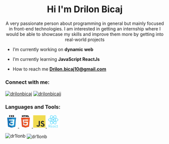<h1 align="center">Hi I'm Drilon Bicaj</h1>
<p align="center">A very passionate person about programming in general but mainly focused in front-end technologies. I am interested in getting an internship where I would be able to showcase my skills and improve them more by getting into real-world projects</p>

-  I’m currently working on **dynamic web**

-  I’m currently learning **JavaScript ReactJs**

-  How to reach me **Drilon.bicaj10@gmail.com**

<h3 align="left">Connect with me:</h3>
<p align="left">
<a href="https://fb.com/drilonbicaj" target="blank"><img align="center" src="https://raw.githubusercontent.com/rahuldkjain/github-profile-readme-generator/master/src/images/icons/Social/facebook.svg" alt="drilonbicaj" height="30" width="40" /></a>
<a href="https://instagram.com/drilonbicajj" target="blank"><img align="center" src="https://raw.githubusercontent.com/rahuldkjain/github-profile-readme-generator/master/src/images/icons/Social/instagram.svg" alt="drilonbicajj" height="30" width="40" /></a>
</p>

<h3 align="left">Languages and Tools:</h3>
<p align="left"> <a href="https://www.w3schools.com/css/" target="_blank" rel="noreferrer"> <img src="https://raw.githubusercontent.com/devicons/devicon/master/icons/css3/css3-original-wordmark.svg" alt="css3" width="40" height="40"/> </a> <a href="https://www.w3.org/html/" target="_blank" rel="noreferrer"> <img src="https://raw.githubusercontent.com/devicons/devicon/master/icons/html5/html5-original-wordmark.svg" alt="html5" width="40" height="40"/> </a> <a href="https://developer.mozilla.org/en-US/docs/Web/JavaScript" target="_blank" rel="noreferrer"> <img src="https://raw.githubusercontent.com/devicons/devicon/master/icons/javascript/javascript-original.svg" alt="javascript" width="40" height="40"/> </a> <a href="https://reactjs.org/" target="_blank" rel="noreferrer"> <img src="https://raw.githubusercontent.com/devicons/devicon/master/icons/react/react-original-wordmark.svg" alt="react" width="40" height="40"/> </a> </p>

<p><img align="left" src="https://github-readme-stats.vercel.app/api/top-langs?username=dr1lonb&show_icons=true&locale=en&layout=compact" alt="dr1lonb" /></p>

<p>&nbsp;<img align="center" src="https://github-readme-stats.vercel.app/api?username=dr1lonb&show_icons=true&locale=en" alt="dr1lonb" /></p>


